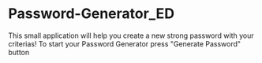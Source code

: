 # Password-Generator_ED
This small application will help you create a new strong password with your criterias!
To start your Password Generator press "Generate Password" button
